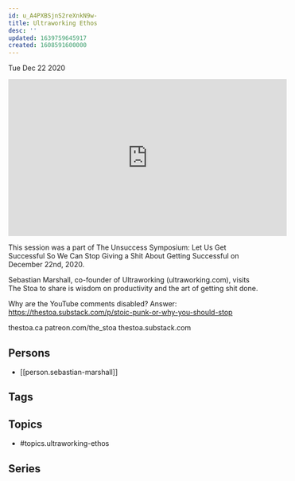 ```yaml
---
id: u_A4PXBSjnS2reXnkN9w-
title: Ultraworking Ethos
desc: ''
updated: 1639759645917
created: 1608591600000
---
```





Tue Dec 22 2020

<iframe width="560" height="315" src="https://www.youtube.com/embed/4pTPjqJUDhs" title="Ultraworking Ethos w/ Sebastian Marshall" frameborder="0" allow="accelerometer; autoplay; clipboard-write; encrypted-media; gyroscope; picture-in-picture" allowfullscreen ></iframe>

This session was a part of The Unsuccess Symposium: Let Us Get Successful So We Can Stop Giving a Shit About Getting Successful on December 22nd, 2020.

Sebastian Marshall, co-founder of Ultraworking (ultraworking.com), visits The Stoa to share is wisdom on productivity and the art of getting shit done.

Why are the YouTube comments disabled? Answer: https://thestoa.substack.com/p/stoic-punk-or-why-you-should-stop

thestoa.ca
patreon.com/the_stoa
thestoa.substack.com

## Persons

- [[person.sebastian-marshall]]

## Tags



## Topics

- #topics.ultraworking-ethos

## Series



